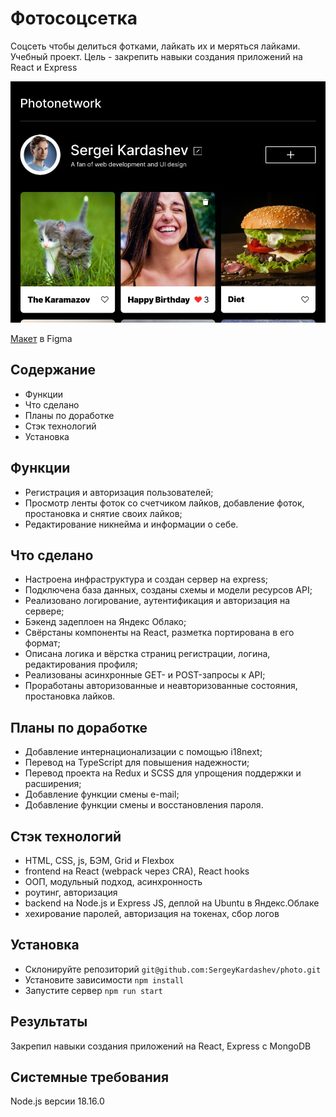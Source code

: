 # Фотосоцсетка

Соцсеть чтобы делиться фотками, лайкать их и меряться лайками. 
Учебный проект. Цель - закрепить навыки создания приложений на React и Express

![Image alt](https://github.com/SergeyKardashev/photo/raw/assets/images/Photonetwork_thumb_1.jpg)

[Макет](https://www.figma.com/file/2cn9N9jSkmxD84oJik7xL7/JavaScript.-Sprint-4?node-id=0%3A1) в Figma

## Содержание
- Функции
- Что сделано
- Планы по доработке
- Стэк технологий
- Установка

## Функции
- Регистрация и авторизация пользователей;
- Просмотр ленты фоток со счетчиком лайков, добавление фоток, простановка и снятие своих лайков;
- Редактирование никнейма и информации о себе.

## Что сделано
- Настроена инфраструктура и создан сервер на express;
- Подключена база данных, созданы схемы и модели ресурсов API;
- Реализовано логирование, аутентификация и авторизация на сервере;
- Бэкенд задеплоен на Яндекс Облако;
- Свёрстаны компоненты на React, разметка портирована в его формат;
- Описана логика и вёрстка страниц регистрации, логина, редактирования профиля;
- Реализованы асинхронные GET- и POST-запросы к API;
- Проработаны авторизованные и неавторизованные состояния, простановка лайков.

## Планы по доработке
- Добавление интернационализации с помощью i18next;
- Перевод на TypeScript для повышения надежности;
- Перевод проекта на Redux и SCSS для упрощения поддержки и расширения;
- Добавление функции смены e-mail;
- Добавление функции смены и восстановления пароля.

## Стэк технологий
- HTML, CSS, js, БЭМ, Grid и Flexbox
- frontend на React (webpack через CRA), React hooks
- ООП, модульный подход, асинхронность
- роутинг, авторизация
- backend на Node.js и Express JS, деплой на Ubuntu в Яндекс.Облаке
- хехирование паролей, авторизация на токенах, сбор логов

## Установка
- Склонируйте репозиторий `git@github.com:SergeyKardashev/photo.git`
- Установите зависимости `npm install`
- Запустите сервер `npm run start`

## Результаты
Закрепил навыки создания приложений на React, Express с MongoDB

## Системные требования
Node.js версии 18.16.0
